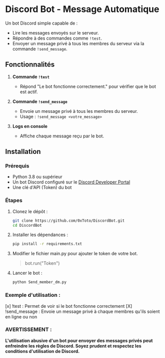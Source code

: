 # Discord Bot - Message Automatique

Un bot Discord simple capable de :
- Lire les messages envoyés sur le serveur.
- Répondre à des commandes comme `!test`.
- Envoyer un message privé à tous les membres du serveur via la commande `!send_message`.

## Fonctionnalités
1. **Commande `!test`**  
   - Répond "Le bot fonctionne correctement." pour vérifier que le bot est actif.

2. **Commande `!send_message`**  
   - Envoie un message privé à tous les membres du serveur.  
   - Usage : `!send_message <votre_message>`

3. **Logs en console**  
   - Affiche chaque message reçu par le bot.

## Installation

### Prérequis
- Python 3.8 ou supérieur
- Un bot Discord configuré sur le [Discord Developer Portal](https://discord.com/developers/applications)
- Une clé d'API (Token) du bot

### Étapes
1. Clonez le dépôt :
   ```bash
   git clone https://github.com/0xToto/DiscordBot.git
   cd DiscordBot

2. Installer les dépendances : 
    ```bash
    pip install -r requirements.txt

3. Modifier le fichier main.py pour ajouter le token de votre bot.
    > bot.run("Token")

4. Lancer le bot :
    ```bash
    python Send_member_dm.py


### Exemple d'utilisation : 

[x] !test : Permet de voir si le bot fonctionne correctement
[X] !send_message <Message> : Envoie un message privé à chaque membres qu'ils soient en ligne ou non



### AVERTISSEMENT :

**L'utilisation abusive d'un bot pour envoyer des messages privés peut enfreindre les règles de Discord. Soyez prudent et respectez les conditions d'utilisation de Discord.**
